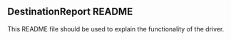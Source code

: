 ## DestinationReport README

This README file should be used to explain the functionality of the driver.
